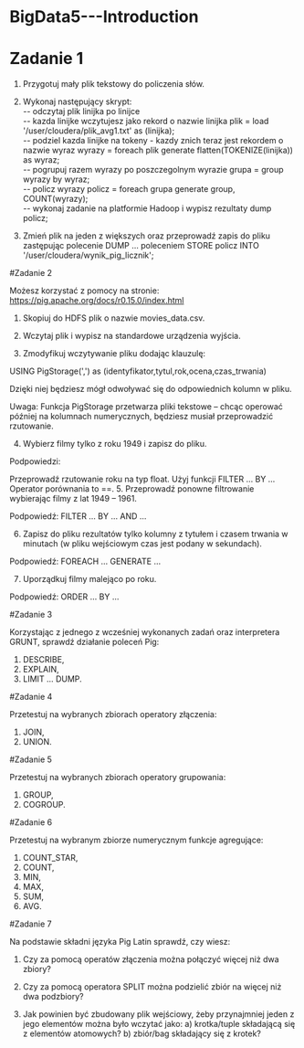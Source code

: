 # BigData5---Introduction

# Zadanie 1  

1. Przygotuj mały plik tekstowy do policzenia słów.  

2. Wykonaj następujący skrypt:  
-- odczytaj plik linijka po linijce  
-- kazda linijke wczytujesz jako rekord o nazwie linijka  plik = load '/user/cloudera/plik_avg1.txt' as (linijka);  
-- podziel kazda linijke na tokeny - kazdy znich teraz jest rekordem o nazwie wyraz  wyrazy = foreach plik generate flatten(TOKENIZE(linijka)) as wyraz;  
-- pogrupuj razem wyrazy po poszczegolnym wyrazie  grupa = group wyrazy by wyraz;  
-- policz wyrazy  policz = foreach grupa generate group, COUNT(wyrazy);  
-- wykonaj zadanie na platformie Hadoop i wypisz rezultaty  dump policz;  

3. Zmień plik na jeden z większych oraz przeprowadź zapis do pliku zastępując polecenie DUMP … poleceniem STORE policz INTO '/user/cloudera/wynik_pig_licznik';     

#Zadanie 2

Możesz korzystać z pomocy na stronie: https://pig.apache.org/docs/r0.15.0/index.html 

1. Skopiuj do HDFS plik o nazwie movies_data.csv.

2. Wczytaj plik i wypisz na standardowe urządzenia wyjścia.

3. Zmodyfikuj wczytywanie pliku dodając klauzulę:

USING PigStorage(',') as (identyfikator,tytul,rok,ocena,czas_trwania)

Dzięki niej będziesz mógł odwoływać się do odpowiednich kolumn w pliku.

Uwaga: Funkcja PigStorage przetwarza pliki tekstowe – chcąc operować później na kolumnach numerycznych, będziesz musiał przeprowadzić rzutowanie.

4. Wybierz filmy tylko z roku 1949 i zapisz do pliku.

Podpowiedzi:

Przeprowadź rzutowanie roku na typ float.
Użyj funkcji FILTER … BY …
Operator porównania to ==.
5. Przeprowadź ponowne filtrowanie wybierając filmy z lat 1949 – 1961.

Podpowiedź: FILTER … BY … AND …

6. Zapisz do pliku rezultatów tylko kolumny z tytułem i czasem trwania w minutach (w pliku wejściowym czas jest podany w sekundach).

Podpowiedź: FOREACH … GENERATE …

7. Uporządkuj filmy malejąco po roku.

Podpowiedź: ORDER … BY …


#Zadanie 3

Korzystając z jednego z wcześniej wykonanych zadań oraz interpretera GRUNT, sprawdź działanie poleceń Pig:
1. DESCRIBE,
2. EXPLAIN,
3. LIMIT … DUMP.

#Zadanie 4

Przetestuj na wybranych zbiorach operatory złączenia:
1. JOIN,
2. UNION.

#Zadanie 5

Przetestuj na wybranych zbiorach operatory grupowania:
1. GROUP,
2. COGROUP.

#Zadanie 6

Przetestuj na wybranym zbiorze numerycznym funkcje agregujące:
1. COUNT_STAR,
2. COUNT,
3. MIN,
4. MAX,
5. SUM,
6. AVG.

#Zadanie 7

Na podstawie składni języka Pig Latin sprawdź, czy wiesz:

1. Czy za pomocą operatów złączenia można połączyć więcej niż dwa zbiory?

2. Czy za pomocą operatora SPLIT można podzielić zbiór na więcej niż dwa podzbiory?

3. Jak powinien być zbudowany plik wejściowy, żeby przynajmniej jeden z jego elementów można było wczytać jako:
a) krotka/tuple składającą się z elementów atomowych? 
b) zbiór/bag składający się z krotek?

